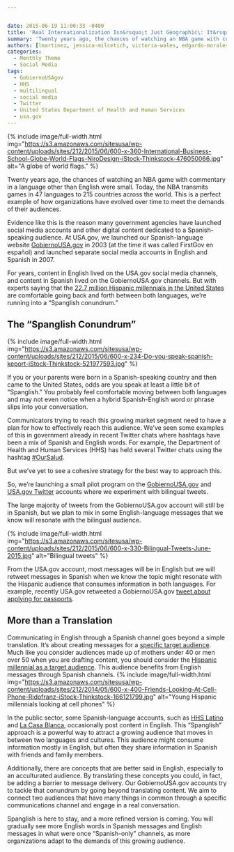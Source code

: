 ```yaml
---


date: 2015-06-19 11:00:33 -0400
title: 'Real Internationalization Isn&rsquo;t Just Geographic\: It&rsquo;s Linguistic'
summary: 'Twenty years ago, the chances of watching an NBA game with commentary in a language other than English were small. Today, the NBA transmits games in 47 languages to 215 countries across the world. This is a perfect example of how organizations have evolved over time to meet the demands of their audiences. Evidence like'
authors: [lmartinez, jessica-milcetich, victoria-wales, edgardo-morales]
categories:
  - Monthly Theme
  - Social Media
tags:
  - GobiernoUSAgov
  - HHS
  - multilingual
  - social media
  - Twitter
  - United States Department of Health and Human Services
  - usa.gov
---
```



{% include image/full-width.html img="https://s3.amazonaws.com/sitesusa/wp-content/uploads/sites/212/2015/06/600-x-360-International-Business-School-Globe-World-Flags-NiroDesign-iStock-Thinkstock-476050066.jpg" alt="A globe of world flags." %} 

Twenty years ago, the chances of watching an NBA game with commentary in a language other than English were small. Today, the NBA transmits games in 47 languages to 215 countries across the world. This is a perfect example of how organizations have evolved over time to meet the demands of their audiences.

Evidence like this is the reason many government agencies have launched social media accounts and other digital content dedicated to a Spanish-speaking audience. At USA.gov, we launched our Spanish-language website [GobiernoUSA.gov](http://www.usa.gov/gobiernousa/) in 2003 (at the time it was called FirstGov en español) and launched separate social media accounts in English and Spanish in 2007.

For years, content in English lived on the USA.gov social media channels, and content in Spanish lived on the GobiernoUSA.gov channels. But with experts saying that the [22.7 million Hispanic millennials in the United States](http://hispanic-marketing.com/hispanic-millennials-require-new-marketing-strategies/) are comfortable going back and forth between both languages, we’re running into a “Spanglish conundrum.”

## The “Spanglish Conundrum” 
{% include image/full-width.html img="https://s3.amazonaws.com/sitesusa/wp-content/uploads/sites/212/2015/06/600-x-234-Do-you-speak-spanish-keport-iStock-Thinkstock-521977593.jpg" %} 

If you or your parents were born in a Spanish-speaking country and then came to the United States, odds are you speak at least a little bit of “Spanglish.” You probably feel comfortable moving between both languages and may not even notice when a hybrid Spanish-English word or phrase slips into your conversation.

Communicators trying to reach this growing market segment need to have a plan for how to effectively reach this audience. We’ve seen some examples of this in government already in recent Twitter chats where hashtags have been a mix of Spanish and English words. For example, the Department of Health and Human Services (HHS) has held several Twitter chats using the hashtag [#OurSalud](https://twitter.com/search?src=typd&q=%23oursalud).

But we’ve yet to see a cohesive strategy for the best way to approach this.

So, we’re launching a small pilot program on the [GobiernoUSA.gov](https://twitter.com/GobiernoUSA/) and [USA.gov Twitter](https://twitter.com/USAgov) accounts where we experiment with bilingual tweets.

The large majority of tweets from the GobiernoUSA.gov account will still be in Spanish, but we plan to mix in some English-language messages that we know will resonate with the bilingual audience.


{% include image/full-width.html img="https://s3.amazonaws.com/sitesusa/wp-content/uploads/sites/212/2015/06/600-x-330-Bilingual-Tweets-June-2015.jpg" alt="Bilingual tweets" %}

From the USA.gov account, most messages will be in English but we will retweet messages in Spanish when we know the topic might resonate with the Hispanic audience that consumes information in both languages. For example, recently USA.gov retweeted a GobiernoUSA.gov [tweet about applying for passports](https://twitter.com/GobiernoUSA/status/603926724347305984).

## More than a Translation

Communicating in English through a Spanish channel goes beyond a simple translation. It’s about creating messages for a [specific target audience](https://www.WHATEVER/2015/04/06/using-personas-to-better-understand-customers-usa-gov-case-study/). Much like you consider audiences made up of mothers under 40 or men over 50 when you are drafting content, you should consider the [Hispanic millennial as a target audience](https://www.WHATEVER/2014/05/27/trends-on-tuesday-hispanic-millennials-provide-insight-on-mobile-future/). This audience benefits from English messages through Spanish channels. 
{% include image/full-width.html img="https://s3.amazonaws.com/sitesusa/wp-content/uploads/sites/212/2014/05/600-x-400-Friends-Looking-At-Cell-Phone-Ridofranz-iStock-Thinkstock-166121799.jpg" alt="Young Hispanic millennials looking at cell phones" %} 

In the public sector, some Spanish-language accounts, such as [HHS Latino](https://twitter.com/hhslatino) and [La Casa Blanca](https://twitter.com/lacasablanca), occasionally post content in English. This “Spanglish” approach is a powerful way to attract a growing audience that moves in between two languages and cultures. This audience might consume information mostly in English, but often they share information in Spanish with friends and family members.

Additionally, there are concepts that are better said in English, especially to an acculturated audience. By translating these concepts you could, in fact, be adding a barrier to message delivery. Our GobiernoUSA.gov accounts try to tackle that conundrum by going beyond translating content. We aim to connect two audiences that have many things in common through a specific communications channel and engage in a real conversation.

Spanglish is here to stay, and a more refined version is coming. You will gradually see more English words in Spanish messages and English messages in what were once “Spanish-only” channels, as more organizations adapt to the demands of this growing audience.